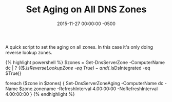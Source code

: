 ﻿---
layout: post
title:  Set Aging on All DNS Zones
date:   2015-11-27 00:00:00 -0500
categories: IT
---






A quick script to set the aging on all zones. In this case it's only doing reverse lookup zones.

{% highlight powershell %}
$zones = Get-DnsServerZone -ComputerName dc | ? {($_.IsReverseLookupZone -eq $True) -and ($_.IsDsIntegrated -eq $True)}

foreach ($zone in $zones)
{
Set-DnsServerZoneAging -ComputerName dc -Name $zone.zonename -RefreshInterval 4.00:00:00 -NoRefreshInterval 4.00:00:00
}
{% endhighlight %}


